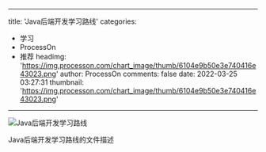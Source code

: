 
---
title: 'Java后端开发学习路线'
categories: 
 - 学习
 - ProcessOn
 - 推荐
headimg: 'https://img.processon.com/chart_image/thumb/6104e9b50e3e740416e43023.png'
author: ProcessOn
comments: false
date: 2022-03-25 03:27:31
thumbnail: 'https://img.processon.com/chart_image/thumb/6104e9b50e3e740416e43023.png'
---

<div>   
<img class="thumb" alt="Java后端开发学习路线" src="https://img.processon.com/chart_image/thumb/6104e9b50e3e740416e43023.png" referrerpolicy="no-referrer">
<p>Java后端开发学习路线的文件描述</p>  
</div>
            